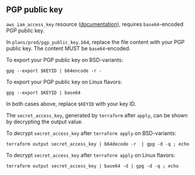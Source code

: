
## PGP public key

`aws_iam_access_key` resource
([documentation](https://www.terraform.io/docs/providers/aws/r/iam_access_key.html)),
requires `base64`-encoded PGP public key.

In `plans/prod/pgp_public_key.b64`, replace the file content with your PGP
public key. The content MUST be `base64`-encoded.

To export your PGP public key on BSD-variants:

```console
gpg --export $KEYID | b64encode -r -
```

To export your PGP public key on Linux flavors:

```console
gpg --export $KEYID | base64
```

In both cases above, replace `$KEYID` with your key ID.

The `secret_access_key`, generated by `terraform` after `apply`, can be shown
by decrypting the output value.

To decrypt `secret_access_key` after `terraform apply` on BSD-variants:

```console
terraform output secret_access_key | b64decode -r  | gpg -d -q ; echo
```

To decrypt `secret_access_key` after `terraform apply` on Linux flavors:

```console
terraform output secret_access_key | base64 -d | gpg -d -q ; echo
```
